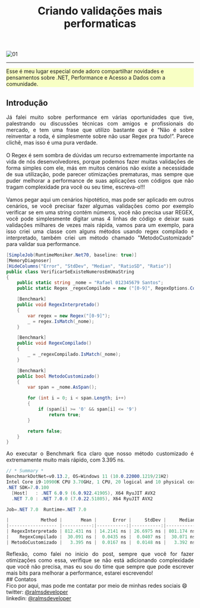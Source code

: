 ﻿---
title: "Criando validações mais performaticas"
comments: true
excerpt_separator: "Ler mais"
toc: true
toc_label: "Tópicos"
categories:
  - dotnet
  - Performance
header:
  teaser: /assets/images/2023/otimizacao_sem_regex.png
  caption: "www.ralms.io"
---

![01]({{site.url}}{{site.baseurl}}/assets/images/2022/otimizacao_sem_regex.png)
<hr /> 
<div class="notice--warning" style="background-color:#f8ffc4">
Esse é meu lugar especial onde adoro compartilhar novidades e pensamentos sobre .NET, Performance e Acesso a Dados com a comunidade.
</div> 

## Introdução
<div style="text-align: justify;">
Já falei muito sobre performance em várias oportunidades que tive, palestrando ou discussões técnicas com amigos e profissionais do mercado, e tem uma frase que utilizo bastante que é “Não é sobre reinventar a roda, é simplesmente sobre não usar Regex pra tudo!”. Parece clichê, mas isso é uma pura verdade.
<br><br>
O Regex é sem sombra de dúvidas um recurso extremamente importante na vida de nós desenvolvedores, porque podemos fazer muitas validações de forma simples com ele, más em muitos cenários não existe a necessidade de sua utilização, pode parecer otimizações prematuras, mas sempre que puder melhorar a performance de suas aplicações com códigos que não tragam complexidade pra você ou seu time, escreva-o!!!
<br><br>
Vamos pegar aqui um cenários hipotético, mas pode ser aplicado em outros cenários, se você precisar fazer algumas validações como por exemplo verificar se em uma string contém números, você não precisa usar REGEX, você pode simplesmente digitar umas 4 linhas de código e deixar suas validações milhares de vezes mais rápida, vamos para um exemplo, para isso criei uma classe com alguns métodos usando regex compilado e interpretado, também criei um método chamado "MetodoCustomizado" para validar sua performance.
</div>

```csharp
[SimpleJob(RuntimeMoniker.Net70, baseline: true)]
[MemoryDiagnoser]
[HideColumns("Error", "StdDev", "Median", "RatioSD", "Ratio")]
public class VerificarSeExisteNumerosEmUmaString
{
    public static string _nome = "Rafael 012345679 Santos";
    public static Regex _regexCompilado = new ("[0-9]", RegexOptions.Compiled);

    [Benchmark]
    public void RegexInterpretado()
    {
        var regex = new Regex("[0-9]");
        _ = regex.IsMatch(_nome);
    }

    [Benchmark]
    public void RegexCompilado()
    {
        _ = _regexCompilado.IsMatch(_nome);
    }

    [Benchmark]
    public bool MetodoCustomizado()
    {
        var span = _nome.AsSpan();

        for (int i = 0; i < span.Length; i++)
        {
            if (span[i] >= '0' && span[i] <= '9')
                return true;
        }

        return false;
    } 
}
``` 
<div style="text-align: justify;">
Ao executar o Benchmark fica claro que nosso método customizado é extremamente muito mais rápido, com 3.395 ns.
</div>

```csharp
// * Summary *
BenchmarkDotNet=v0.13.2, OS=Windows 11 (10.0.22000.1219/21H2)
Intel Core i9-10900K CPU 3.70GHz, 1 CPU, 20 logical and 10 physical cores
.NET SDK=7.0.100
  [Host]   : .NET 6.0.9 (6.0.922.41905), X64 RyuJIT AVX2
  .NET 7.0 : .NET 7.0.0 (7.0.22.51805), X64 RyuJIT AVX2

Job=.NET 7.0  Runtime=.NET 7.0  

|            Method |       Mean |      Error |     StdDev |     Median | Ratio |   Gen0 | Allocated | Alloc Ratio |
|------------------ |-----------:|-----------:|-----------:|-----------:|------:|-------:|----------:|------------:|
| RegexInterpretado | 812.431 ns | 14.2141 ns | 26.6975 ns | 801.174 ns |  1.00 | 0.2308 |    2432 B |        1.00 |
|    RegexCompilado |  30.091 ns |  0.0435 ns |  0.0407 ns |  30.071 ns |  1.00 |      - |         - |          NA |
| MetodoCustomizado |   3.395 ns |  0.0167 ns |  0.0148 ns |   3.392 ns |  1.00 |      - |         - |          NA |

```  
<div style="text-align: justify;">
Reflexão, como falei no inicio do post, sempre que você for fazer otimizações como essa, verifique se não está adicionando complexidade que você não precisa, 
mas eu sou do time que sempre que pode escrever mais bits para melhorar a performance, estarei escrevendo!
</div>
## Contatos
<div class="notice--info">
 Fico por aqui, mas pode me contatar por meio de minhas redes sociais 😄 <br />
 twitter: <a alt="" href="https://twitter.com/RalmsDeveloper">@ralmsdeveloper</a><br />
 linkedin: <a alt="" href="https://www.linkedin.com/in/ralmsdeveloper/">@ralmsdeveloper</a><br />
</div> 
